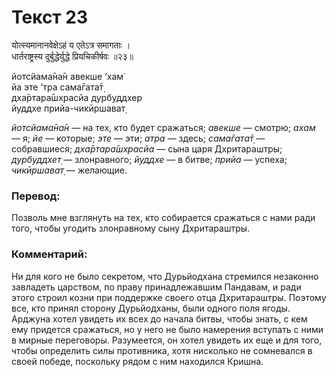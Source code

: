 # Текст 23

योत्स्यमानानवेक्षेऽहं य एतेऽत्र समागताः ।  
धार्तराष्ट्रस्य दुर्बुद्धेर्युद्धे प्रियचिकीर्षवः ॥२३॥

йотсйама̄на̄н авекше ’хам̇  
йа эте ’тра сама̄гата̄т̣  
дха̄ртара̄шх̣расйа дурбуддхер  
йуддхе прийа-чикӣршават̣

_йотсйама̄на̄н_ — на тех, кто будет сражаться; _авекше_ — смотрю; _ахам_ — я; _йе_ — которые; _эте_ — эти; _атра_ — здесь; _сама̄гата̄т̣_ — собравшиеся; _дха̄ртара̄шх̣расйа_ — сына царя Дхритараштры; _дурбуддхет̣_ — злонравного; _йуддхе_ — в битве; _прийа_ — успеха; _чикӣршават̣_ — желающие.

### Перевод:

Позволь мне взглянуть на тех, кто собирается сражаться с нами ради того, чтобы угодить злонравному сыну Дхритараштры.

### Комментарий:

Ни для кого не было секретом, что Дурьйодхана стремился незаконно завладеть царством, по праву принадлежавшим Пандавам, и ради этого строил козни при поддержке своего отца Дхритараштры. Поэтому все, кто принял сторону Дурьйодханы, были одного поля ягоды. Арджуна хотел увидеть их всех до начала битвы, чтобы знать, с кем ему придется сражаться, но у него не было намерения вступать с ними в мирные переговоры. Разумеется, он хотел увидеть их еще и для того, чтобы определить силы противника, хотя нисколько не сомневался в своей победе, поскольку рядом с ним находился Кришна.